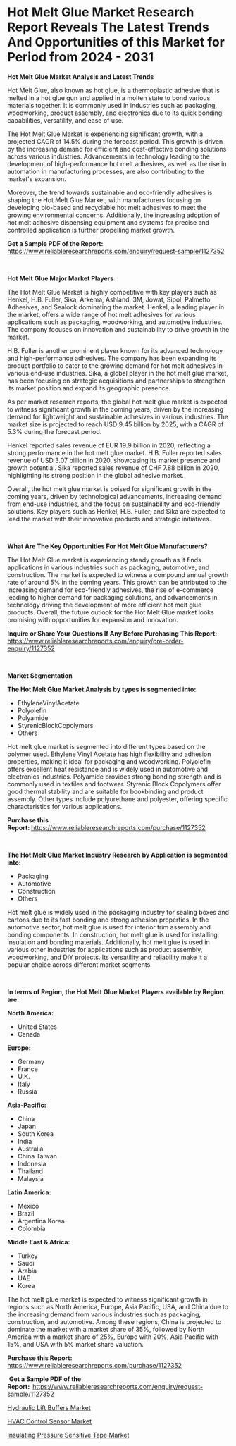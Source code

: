 <p><h1>Hot Melt Glue Market Research Report Reveals The Latest Trends And Opportunities of this Market for Period from 2024 - 2031</h1></p><p><strong>Hot Melt Glue Market Analysis and Latest Trends</strong></p>
<p><p>Hot Melt Glue, also known as hot glue, is a thermoplastic adhesive that is melted in a hot glue gun and applied in a molten state to bond various materials together. It is commonly used in industries such as packaging, woodworking, product assembly, and electronics due to its quick bonding capabilities, versatility, and ease of use. </p><p>The Hot Melt Glue Market is experiencing significant growth, with a projected CAGR of 14.5% during the forecast period. This growth is driven by the increasing demand for efficient and cost-effective bonding solutions across various industries. Advancements in technology leading to the development of high-performance hot melt adhesives, as well as the rise in automation in manufacturing processes, are also contributing to the market's expansion. </p><p>Moreover, the trend towards sustainable and eco-friendly adhesives is shaping the Hot Melt Glue Market, with manufacturers focusing on developing bio-based and recyclable hot melt adhesives to meet the growing environmental concerns. Additionally, the increasing adoption of hot melt adhesive dispensing equipment and systems for precise and controlled application is further propelling market growth.</p></p>
<p><strong>Get a Sample PDF of the Report:&nbsp;</strong> <a href="https://www.reliableresearchreports.com/enquiry/request-sample/1127352">https://www.reliableresearchreports.com/enquiry/request-sample/1127352</a></p>
<p>&nbsp;</p>
<p><strong>Hot Melt Glue Major Market Players</strong></p>
<p><p>The Hot Melt Glue Market is highly competitive with key players such as Henkel, H.B. Fuller, Sika, Arkema, Ashland, 3M, Jowat, Sipol, Palmetto Adhesives, and Sealock dominating the market. Henkel, a leading player in the market, offers a wide range of hot melt adhesives for various applications such as packaging, woodworking, and automotive industries. The company focuses on innovation and sustainability to drive growth in the market.</p><p>H.B. Fuller is another prominent player known for its advanced technology and high-performance adhesives. The company has been expanding its product portfolio to cater to the growing demand for hot melt adhesives in various end-use industries. Sika, a global player in the hot melt glue market, has been focusing on strategic acquisitions and partnerships to strengthen its market position and expand its geographic presence.</p><p>As per market research reports, the global hot melt glue market is expected to witness significant growth in the coming years, driven by the increasing demand for lightweight and sustainable adhesives in various industries. The market size is projected to reach USD 9.45 billion by 2025, with a CAGR of 5.3% during the forecast period.</p><p>Henkel reported sales revenue of EUR 19.9 billion in 2020, reflecting a strong performance in the hot melt glue market. H.B. Fuller reported sales revenue of USD 3.07 billion in 2020, showcasing its market presence and growth potential. Sika reported sales revenue of CHF 7.88 billion in 2020, highlighting its strong position in the global adhesive market.</p><p>Overall, the hot melt glue market is poised for significant growth in the coming years, driven by technological advancements, increasing demand from end-use industries, and the focus on sustainability and eco-friendly solutions. Key players such as Henkel, H.B. Fuller, and Sika are expected to lead the market with their innovative products and strategic initiatives.</p></p>
<p>&nbsp;</p>
<p><strong>What Are The Key Opportunities For Hot Melt Glue Manufacturers?</strong></p>
<p><p>The Hot Melt Glue market is experiencing steady growth as it finds applications in various industries such as packaging, automotive, and construction. The market is expected to witness a compound annual growth rate of around 5% in the coming years. This growth can be attributed to the increasing demand for eco-friendly adhesives, the rise of e-commerce leading to higher demand for packaging solutions, and advancements in technology driving the development of more efficient hot melt glue products. Overall, the future outlook for the Hot Melt Glue market looks promising with opportunities for expansion and innovation.</p></p>
<p><strong>Inquire or Share Your Questions If Any Before Purchasing This Report:</strong> <a href="https://www.reliableresearchreports.com/enquiry/pre-order-enquiry/1127352">https://www.reliableresearchreports.com/enquiry/pre-order-enquiry/1127352</a></p>
<p>&nbsp;</p>
<p><strong>Market Segmentation</strong></p>
<p><strong>The Hot Melt Glue Market Analysis by types is segmented into:</strong></p>
<p><ul><li>EthyleneVinylAcetate</li><li>Polyolefin</li><li>Polyamide</li><li>StyrenicBlockCopolymers</li><li>Others</li></ul></p>
<p><p>Hot melt glue market is segmented into different types based on the polymer used. Ethylene Vinyl Acetate has high flexibility and adhesion properties, making it ideal for packaging and woodworking. Polyolefin offers excellent heat resistance and is widely used in automotive and electronics industries. Polyamide provides strong bonding strength and is commonly used in textiles and footwear. Styrenic Block Copolymers offer good thermal stability and are suitable for bookbinding and product assembly. Other types include polyurethane and polyester, offering specific characteristics for various applications.</p></p>
<p><strong>Purchase this Report:&nbsp;</strong><a href="https://www.reliableresearchreports.com/purchase/1127352">https://www.reliableresearchreports.com/purchase/1127352</a></p>
<p>&nbsp;</p>
<p><strong>The Hot Melt Glue Market Industry Research by Application is segmented into:</strong></p>
<p><ul><li>Packaging</li><li>Automotive</li><li>Construction</li><li>Others</li></ul></p>
<p><p>Hot melt glue is widely used in the packaging industry for sealing boxes and cartons due to its fast bonding and strong adhesion properties. In the automotive sector, hot melt glue is used for interior trim assembly and bonding components. In construction, hot melt glue is used for installing insulation and bonding materials. Additionally, hot melt glue is used in various other industries for applications such as product assembly, woodworking, and DIY projects. Its versatility and reliability make it a popular choice across different market segments.</p></p>
<p>&nbsp;</p>
<p><strong>In terms of Region, the Hot Melt Glue Market Players available by Region are:</strong></p>
<p>
    <p> <strong> North America: </strong>
        <ul>
            <li>United States</li>
            <li>Canada</li>
        </ul>
        </p> 
    <p> <strong> Europe: </strong>
        <ul>
            <li>Germany</li>
            <li>France</li>
            <li>U.K.</li>
            <li>Italy</li>
            <li>Russia</li>
        </ul>
        </p> 
    <p> <strong> Asia-Pacific: </strong>
        <ul>
            <li>China</li>
            <li>Japan</li>
            <li>South Korea</li>
            <li>India</li>
            <li>Australia</li>
            <li>China Taiwan</li>
            <li>Indonesia</li>
            <li>Thailand</li>
            <li>Malaysia</li>
        </ul>
        </p> 
    <p> <strong> Latin America: </strong>
        <ul>
            <li>Mexico</li>
            <li>Brazil</li>
            <li>Argentina Korea</li>
            <li>Colombia</li>
        </ul>
        </p> 
    <p> <strong> Middle East & Africa: </strong>
        <ul>
            <li>Turkey</li>
            <li>Saudi</li>
            <li>Arabia</li>
            <li>UAE</li>
            <li>Korea</li>
        </ul>
    </p>
    </p>
<p><p>The hot melt glue market is expected to witness significant growth in regions such as North America, Europe, Asia Pacific, USA, and China due to the increasing demand from various industries such as packaging, construction, and automotive. Among these regions, China is projected to dominate the market with a market share of 35%, followed by North America with a market share of 25%, Europe with 20%, Asia Pacific with 15%, and USA with 5% market share valuation.</p></p>
<p><strong>Purchase this Report: </strong><a href="https://www.reliableresearchreports.com/purchase/1127352">https://www.reliableresearchreports.com/purchase/1127352</a></p>
<p>&nbsp;<strong>Get a Sample PDF of the Report:&nbsp;&nbsp;</strong><a href="https://www.reliableresearchreports.com/enquiry/request-sample/1127352">https://www.reliableresearchreports.com/enquiry/request-sample/1127352</a></p>
<p><strong></strong></p>
<p><p><a href="https://view.publitas.com/reportprime-1/hydraulic-lift-buffers-market-size-and-growth-market-segmentation-regional-and-country-breakdowns-and-market-trends-for-period-from-2023-2030/">Hydraulic Lift Buffers Market</a></p><p><a href="https://view.publitas.com/reportprime-1/hvac-control-sensor-market-size-and-examines-its-market-scope-with-a-primary-focus-on-growth-opportunities-and-forecasted-trends-spanning-from-2023-to-2030/">HVAC Control Sensor Market</a></p><p><a href="https://view.publitas.com/reportprime-1/insulating-pressure-sensitive-tape-market-size-and-examines-its-market-scope-with-a-primary-focus-on-growth-opportunities-and-forecasted-trends-spanning-from-2023-to-2030/">Insulating Pressure Sensitive Tape Market</a></p></p>